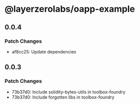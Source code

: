 # @layerzerolabs/oapp-example

## 0.0.4

### Patch Changes

- af8cc25: Update dependencies

## 0.0.3

### Patch Changes

- 73b37d0: Include solidity-bytes-utils in toolbox-foundry
- 73b37d0: Include forgotten libs in toolbox-foundry
